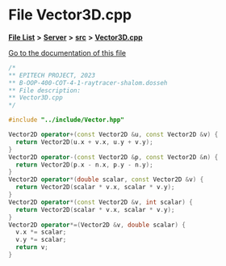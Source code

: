 

# File Vector3D.cpp

[**File List**](files.md) **>** [**Server**](dir_f6675a7e1cd1d6d7f6e5e9669ead62e8.md) **>** [**src**](dir_35da1b20ef5d00fba1377c2ea4ffeb70.md) **>** [**Vector3D.cpp**](Server_2src_2Vector3D_8cpp.md)

[Go to the documentation of this file](Server_2src_2Vector3D_8cpp.md)


```C++
/*
** EPITECH PROJECT, 2023
** B-OOP-400-COT-4-1-raytracer-shalom.dosseh
** File description:
** Vector3D.cpp
*/

#include "../include/Vector.hpp"

Vector2D operator+(const Vector2D &u, const Vector2D &v) {
  return Vector2D(u.x + v.x, u.y + v.y);
}
Vector2D operator-(const Vector2D &p, const Vector2D &n) {
  return Vector2D(p.x - n.x, p.y - n.y);
}
Vector2D operator*(double scalar, const Vector2D &v) {
  return Vector2D(scalar * v.x, scalar * v.y);
}
Vector2D operator*(const Vector2D &v, int scalar) {
  return Vector2D(scalar * v.x, scalar * v.y);
}
Vector2D operator*=(Vector2D &v, double scalar) {
  v.x *= scalar;
  v.y *= scalar;
  return v;
}
```



